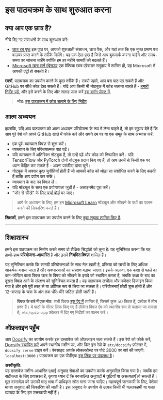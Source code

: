 # इस पाठ्यक्रम के साथ शुरुआत करना

## क्या आप एक छात्र हैं?

नीचे दिए गए संसाधनों के साथ शुरुआत करें:

* [छात्र हब पृष्ठ](https://docs.microsoft.com/learn/student-hub?WT.mc_id=academic-77998-cacaste) इस पृष्ठ पर, आपको शुरुआती संसाधन, छात्र पैक, और यहां तक कि एक मुफ्त प्रमाण पत्र वाउचर प्राप्त करने के तरीके मिलेंगे। यह एक ऐसा पृष्ठ है जिसे आप बुकमार्क करना चाहेंगे और समय-समय पर जांचना चाहेंगे क्योंकि हम हर महीने सामग्री को बदलते हैं।
* [Microsoft छात्र लर्न एंबेसडर](https://studentambassadors.microsoft.com?WT.mc_id=academic-77998-cacaste) एक वैश्विक छात्र एंबेसडर समुदाय में शामिल हों, यह Microsoft में आपकी एंट्री हो सकती है।

**छात्रों**, पाठ्यक्रम का उपयोग करने के कुछ तरीके हैं। सबसे पहले, आप बस पाठ पढ़ सकते हैं और GitHub पर सीधे कोड देख सकते हैं। यदि आप किसी भी नोटबुक में कोड चलाना चाहते हैं - [हमारी निर्देश पढ़ें](./etc/how-to-run.md), और इसे करने के लिए और सलाह प्राप्त करें [इस ब्लॉग पोस्ट में](https://soshnikov.com/education/how-to-execute-notebooks-from-github/).

> **नोट**: [इस पाठ्यक्रम में कोड चलाने के लिए निर्देश](/how-to-run.md)

## आत्म अध्ययन

हालांकि, यदि आप पाठ्यक्रम को आत्म अध्ययन परियोजना के रूप में लेना चाहते हैं, तो हम सुझाव देते हैं कि आप पूरे रेपो को अपने GitHub खाते में फोर्क करें और अपने दम पर या एक समूह के साथ अभ्यास करें:

* एक पूर्व-व्याख्यान क्विज़ से शुरू करें।
* व्याख्यान के लिए परिचयात्मक पाठ पढ़ें।
* यदि व्याख्यान में अतिरिक्त नोटबुक हैं, तो उन्हें पढ़ें और कोड को निष्पादित करें। यदि TensorFlow और PyTorch दोनों नोटबुक प्रदान किए गए हैं, तो आप उनमें से किसी एक पर ध्यान केंद्रित कर सकते हैं - अपना पसंदीदा ढांचा चुनें।
* नोटबुक में अक्सर कुछ चुनौतियाँ होती हैं जो आपको कोड को थोड़ा सा संशोधित करने के लिए कहती हैं ताकि आप प्रयोग कर सकें।
* व्याख्यान के बाद का क्विज़ लें।
* यदि मॉड्यूल के साथ एक प्रयोगशाला जुड़ी है - असाइनमेंट पूरा करें।
* "जोर से सीखें" के लिए [चर्चा बोर्ड](https://github.com/microsoft/AI-For-Beginners/discussions) पर जाएं।

> आगे के अध्ययन के लिए, हम इन [Microsoft Learn](https://docs.microsoft.com/en-us/users/dmitrysoshnikov-9132/collections/31zgizg2p418yo/?WT.mc_id=academic-77998-cacaste) मॉड्यूल और सीखने के पथों का पालन करने की सिफारिश करते हैं।

**शिक्षकों**, हमने इस पाठ्यक्रम का उपयोग करने के लिए [कुछ सुझाव शामिल किए हैं](/for-teachers.md).

---

## शिक्षाशास्त्र

हमने इस पाठ्यक्रम का निर्माण करते समय दो शैक्षिक सिद्धांतों को चुना है: यह सुनिश्चित करना कि यह हाथों-हाथ **परियोजना-आधारित** है और इसमें **नियमित क्विज़** शामिल हैं।

यह सुनिश्चित करके कि सामग्री परियोजनाओं के साथ मेल खाती है, प्रक्रिया को छात्रों के लिए अधिक आकर्षक बनाया जाता है और अवधारणाओं का संरक्षण बढ़ाया जाएगा। इसके अलावा, एक कक्षा से पहले का कम-जोखिम वाला क्विज़ छात्र के विषय को सीखने के इरादे को स्थापित करता है, जबकि कक्षा के बाद का दूसरा क्विज़ आगे के संरक्षण को सुनिश्चित करता है। यह पाठ्यक्रम लचीला और मजेदार डिजाइन किया गया है और इसे पूरी तरह से या आंशिक रूप से लिया जा सकता है। परियोजनाएँ छोटी शुरू होती हैं और 12-सप्ताह के चक्र के अंत तक धीरे-धीरे जटिल होती जाती हैं।

> **क्विज़ के बारे में एक नोट**: सभी क्विज़ [इस ऐप में](https://red-field-0a6ddfd03.1.azurestaticapps.net/) शामिल हैं, जिसमें कुल 50 क्विज़ हैं, प्रत्येक में तीन प्रश्न हैं। ये पाठों के भीतर लिंक किए गए हैं लेकिन क्विज़ ऐप को स्थानीय रूप से चलाया जा सकता है; `etc/quiz-app` फ़ोल्डर में दिए गए निर्देशों का पालन करें।

## ऑफ़लाइन पहुँच

आप [Docsify](https://docsify.js.org/#/) का उपयोग करके इस दस्तावेज़ को ऑफ़लाइन चला सकते हैं। इस रेपो को फोर्क करें, [Docsify स्थापित करें](https://docsify.js.org/#/quickstart) अपने स्थानीय मशीन पर, और फिर इस रेपो के `etc/docsify` फ़ोल्डर में, `docsify serve` टाइप करें। वेबसाइट आपके लोकलहोस्ट पर पोर्ट 3000 पर सर्व की जाएगी: `localhost:3000`। पाठ्यक्रम का एक पीडीएफ [इस लिंक पर उपलब्ध है](../../../../../../etc/pdf/readme.pdf)।

**अस्वीकृति**:  
यह दस्तावेज़ मशीन-आधारित एआई अनुवाद सेवाओं का उपयोग करके अनुवादित किया गया है। जबकि हम सटीकता के लिए प्रयासरत हैं, कृपया ध्यान दें कि स्वचालित अनुवादों में त्रुटियाँ या असत्यताएँ हो सकती हैं। मूल दस्तावेज़ को उसकी मातृ भाषा में प्राधिकृत स्रोत माना जाना चाहिए। महत्वपूर्ण जानकारी के लिए, पेशेवर मानव अनुवाद की सिफारिश की जाती है। इस अनुवाद के उपयोग से उत्पन्न किसी भी गलतफहमी या गलत व्याख्या के लिए हम उत्तरदायी नहीं हैं।
